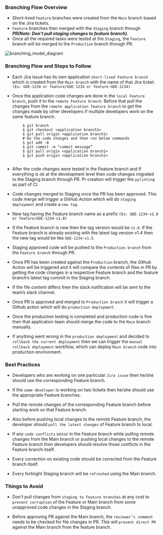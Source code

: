 ### Branching Flow Overview
- Short-lived `Feature` branches were created from the `Main` branch based on the Jira tickets.
- `Feature` branches then merged with the `Staging` branch through ***PR(Note: Don’t pull staging changes to feature branch).***
- Once all the required tasks were tested at the `Staging`, the `Feature` branch will be merged to the `Production` branch through PR.

![branching_model_diagram](https://github.com/CondeNast/astrocloud-template/blob/main/branching_model/branching_model_diagram.png)
### Branching Flow and Steps to Follow
- Each Jira issue has its own application `short-lived Feature branch` which is created from the `Main branch` with the name of that Jira ticket. `(Ex: GDE-1234 or feature/GDE-1234 or feature-GDE-1234)`

- Once the application code changes are done in the `local Feature branch`, push it to the `remote Feature branch`. Before that pull the changes from the `remote application feature branch` to get the changes made by other developers if multiple developers work on the same feature branch.
```
        $ git branch
        $ git checkout <application branch1>
        $ git pull origin <application branch1>
        # Do the code changes and then run below commands
        $ git add -A
        $ git commit -m “commit message”
        $ git pull origin <application branch1>
        $ git push origin <application branch1>
        
```

- After the code changes were tested in the Feature branch and If everything is ok at the development level then code changes migrated to the Staging branch through PR. Pr creation will trigger the `pylinting` as part of CI.

- Code changes merged to Staging once the PR has been approved. This code merge will trigger a GitHub Action which will do `staging deployment` and create a `new tag`.

- New tag having the Feature branch name as a prefix `(Ex: GDE-1234-v1.0 or feature/GDE-1234-v1.0)`

- If the Feature branch is new then the tag version would be `v1.0`. If the Feature branch is already existing with the latest tag version v1.4 then the new tag would be like `GDE-1234-v1.5`.

- Staging approved code will be pushed to the `Production branch` from the `Feature branch` through PR.

- Once PR has been created against the `Production` branch, the Github Action will be triggered and it will compare the contents of files in PR by getting the code changes in a respective Feature branch and the feature branch’s latest tag commit in the Staging branch.

- If the file content differs then the slack notification will be sent to the team’s slack channel.

- Once PR is approved and merged to `Production branch` it will trigger a Github action which will do `production deployment`.

- Once the production testing is completed and production code is fine then that application team should merge the code to the `Main` branch manually.

- If anything went wrong in the `production deployment` and decided to `rollback the current deployment` then we can trigger the `manual rollback deployment` workflow, which can deploy `Main branch` code into production environment.

### Best Practices
- Developers who are working on one particular `Jira issue` then he/she should use the corresponding Feature branch.

- If the `same developer` is working on two tickets then he/she should use the appropriate Feature branches.

- Pull the remote changes of the corresponding Feature branch before starting work on that Feature branch.

- Also before pushing local changes to the remote Feature branch, the developer should `pull the latest changes` of Feature branch to local.

- If any `code conflicts` occur in the Feature branch while pulling remote changes from the Main branch or pushing local changes to the remote Feature branch then developers should resolve those conflicts in the Feature branch itself.

- Every correction on existing code should be corrected from the Feature branch itself.

- Every fortnight Staging branch will be `refreshed` using the Main branch.

### Things to Avoid
- Don't pull changes from `staging to Feature branches` at any cost to `prevent corruption` of the Feature or Main branch from some unapproved code changes in the Staging branch.

- Before approving PR against the Main branch, the `reviewer’s comment` needs to be checked for file changes in PR. This will `prevent direct PR` against the Main branch from the feature branch.

